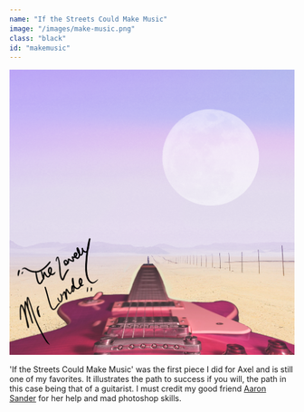 ```yaml
---
name: "If the Streets Could Make Music"
image: "/images/make-music.png"
class: "black"
id: "makemusic"
---
```


![](/images/rough1.png)

<p class="push-0">
'If the Streets Could Make Music' was the first piece I did for Axel and is still one of my favorites. It illustrates the path to success if you will, the path in this case being that of a guitarist. I must credit my good friend <a href="https://aaronsander.ca">Aaron Sander</a> for her help and mad photoshop skills.
</p>
